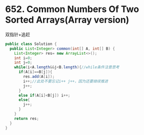 # 652. Common Numbers Of Two Sorted Arrays(Array version)

双指针+追赶

```java
public class Solution {
  public List<Integer> common(int[] A, int[] B) {
    List<Integer> res= new ArrayList<>();
    int i=0;
    int j=0;
    while(i<A.length&&j<B.length){//while条件注意思考
      if(A[i]==B[j]){
        res.add(A[i]);
        i++;//此处不要忘记i++ j++，因为还要继续推进
        j++;
      }
      else if(A[i]<B[j]) i++;
      else{
        j++;
      }
    }
    return res;
  }
}
